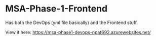 # MSA-Phase-1-Frontend

Has both the DevOps (yml file basically) and the Frontend stuff.

View it here:
https://msa-phase1-devops-npat692.azurewebsites.net/
